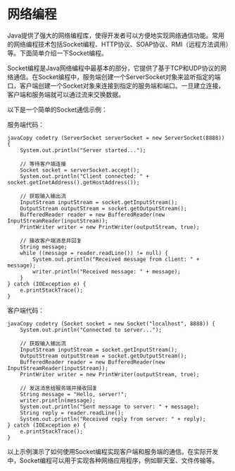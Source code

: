# 网络编程

Java提供了强大的网络编程库，使得开发者可以方便地实现网络通信功能。常用的网络编程技术包括Socket编程、HTTP协议、SOAP协议、RMI（远程方法调用）等。下面简单介绍一下Socket编程。

Socket编程是Java网络编程中最基本的部分，它提供了基于TCP和UDP协议的网络通信。在Socket编程中，服务端创建一个ServerSocket对象来监听指定的端口，客户端创建一个Socket对象来连接到指定的服务端和端口。一旦建立连接，客户端和服务端就可以通过流来交换数据。

以下是一个简单的Socket通信示例：

服务端代码：

```
javaCopy codetry (ServerSocket serverSocket = new ServerSocket(8888)) {
    System.out.println("Server started...");

    // 等待客户端连接
    Socket socket = serverSocket.accept();
    System.out.println("Client connected: " + socket.getInetAddress().getHostAddress());

    // 获取输入输出流
    InputStream inputStream = socket.getInputStream();
    OutputStream outputStream = socket.getOutputStream();
    BufferedReader reader = new BufferedReader(new InputStreamReader(inputStream));
    PrintWriter writer = new PrintWriter(outputStream, true);

    // 接收客户端消息并回复
    String message;
    while ((message = reader.readLine()) != null) {
        System.out.println("Received message from client: " + message);
        writer.println("Received message: " + message);
    }
} catch (IOException e) {
    e.printStackTrace();
}
```

客户端代码：

```
javaCopy codetry (Socket socket = new Socket("localhost", 8888)) {
    System.out.println("Connected to server...");

    // 获取输入输出流
    InputStream inputStream = socket.getInputStream();
    OutputStream outputStream = socket.getOutputStream();
    BufferedReader reader = new BufferedReader(new InputStreamReader(inputStream));
    PrintWriter writer = new PrintWriter(outputStream, true);

    // 发送消息给服务端并接收回复
    String message = "Hello, server!";
    writer.println(message);
    System.out.println("Sent message to server: " + message);
    String reply = reader.readLine();
    System.out.println("Received reply from server: " + reply);
} catch (IOException e) {
    e.printStackTrace();
}
```

以上示例演示了如何使用Socket编程实现客户端和服务端的通信。在实际开发中，Socket编程可以用于实现各种网络应用程序，例如聊天室、文件传输等。
